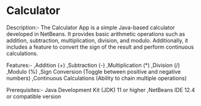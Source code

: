 # Calculator

Description:-
The Calculator App is a simple Java-based calculator developed in NetBeans. It provides basic arithmetic operations such as addition, subtraction, multiplication, division, and modulo. Additionally, it includes a feature to convert the sign of the result and perform continuous calculations.

Features:-
,Addition (+)
,Subtraction (-)
,Multiplication (*)
,Division (/)
,Modulo (%)
,Sign Conversion (Toggle between positive and negative numbers)
,Continuous Calculations (Ability to chain multiple operations)

Prerequisites:-
Java Development Kit (JDK) 11 or higher
,NetBeans IDE 12.4 or compatible version

